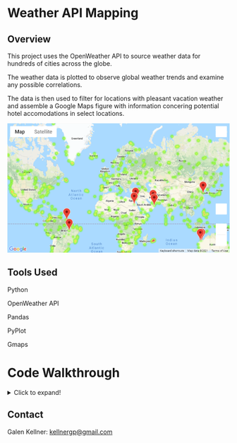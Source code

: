 # Weather API Mapping

## Overview

This project uses the OpenWeather API to source weather data for hundreds of cities across the globe. 

The weather data is plotted to observe global weather trends and examine any possible correlations.

The data is then used to filter for locations with pleasant vacation weather and assemble a Google Maps figure with information concering potential hotel accomodations in select locations.

![hotelMap](/VacationPy/map.png)

## Tools Used

Python

OpenWeather API

Pandas

PyPlot

Gmaps

# Code Walkthrough

<details>
  <summary>Click to expand!</summary>

## WeatherPy

### Generate Cities List

First, use the provided code to generate a list of latitude-longitude pairs and use the CitiPy library to determine cities nearby each of the coordinate pairs.
Store city names into a list object for use later.

### Perform API Calls

Establish a variable to store the base url for calling the OpenWeather API.

Then, declare empty lists to store the max temperature, humidity, cloudiness, wind speed, country, and access date for each city.  Additionally, create lists to store the coordinates for each city in the API to have more accurate locations for processing.

Loop through every city in the list, using the city name to make an API call and temporarily store it as a .JSON file.

Use a try-except statement to append values for each city to the pre-made list objects, with the except statement accounting for a KeyError signifying the API doesn't have data for a given city by appending empty values for that city.

Print a log of the call attempt for each iteration with the city name and a counter that iterates each loop.

### Convert Raw Data to DataFrame

Before collating the data into a DataFrame, convert the max temperature data into Fahrenheit using the equation: "Temp (F) = (Temp (K) - 273.15) * (5/9) + 32.

Use a Pandas function to build a DataFrame with the city names, coordinates, max temp, humidity, cloudiness, wind speed, country, and date.

Then, remove cities lacking data with the dropna(axis=0, inplace=True) function.

Save the DataFrame to a csv file for use in the VacationPy section of the assignment.

Finally, use the Pandas .describe() function to check if there are any cities with a reported humidity value greater than 100%.  If there are, remove them.

## Plotting the Data

### Latitude vs. Temperature, Humidity, Cloudiness, and Wind Speed

Use the Pandas DataFrame.plot.scatter() function the generate plots with x-values of Latitude and y-values of Temperature, Humidity, Cloudiness, and Wind Speed each on their own plot.

Describe what each plot is showing.

Use proper plot labels, titles, and axes labels for each plot with the date of analysis included.

Save a png image of each plot to an output data folder.
  
  ![LatTempGraph](/WeatherPy/output_data/Fig1.png)

## Linear Regression

First, create two DataFrames representing the Northern and Southern Hemispheres by calling rows where latitude is greater than 0 and less than 0 respectively.

Repeat the 4 plots from the previous section, once each for both Hemispheres.

Use the scipy.stats.linregress function to take a linear regression of the data for each plot and use the determined values to plot the linear regression for each plot and annotate the regression line equation.

Print the r-value of each regression with its corresponding plot to illustrate how representative the regression is of any relationship between latitude and the observed data.

For each pair of regressions, describe what the plots are modeling and any trends present.
  
  ![northLatTempRegr](/WeatherPy/output_data/Fig5n.png)

## VacationPy

### Store Part I results into DataFrame

Use a Pandas function to read the csv file created in the WeatherPy section to a DataFrame.

### Humidity Heatmap

Configure gmaps using your google api-key.

Use gmaps functions to generate a world map figure.

Create a list object containing coordinate pairs from the DataFrame for each city.
Create another list containing the humidity values for each city.

Use the gmaps heatmap_layer function to create a heatmap with the locations in the list with the humidity values as the weight.

Add the heatmap layer to the figure and display the map.
Adjust figure size to display a single, proper map.

### Create new DataFrame fitting weather criteria

Generate variables storing ideal weather conditions for you, including minimum and maximum acceptable peak temperature, cloudcover percentage, and wind speed.

Create a new DataFrame, hotel_df containing only cities that contain max temp, cloudiness, and wind speed values falling within the criteria that were decided on previously.

### Hotel Map

Generate an empty list for storing hotel names.

Store the url for API calls to Google's nearby search API.

Loop through each city fitting the weather criteria making API calls looking for a hotel within 5000 meters of the city coordinates.

Use a try-except statement to append the hotel's name to the list.  If there is an IndexError, append an empty value.

Add the hotel names to the hotel DataFrame.

Drop any cities for which the API couldn't find a result with the dropna function.

Use the provided code to generate info-box content for each city and hotel.

Store the coordinates for each city with a hotel into a list object.

Use a gmaps function to create a marker layer with the hotel locations and info-box content.

Add the marker layer to the map figure and display it.

Save a screenshot of the final map with heatmap and marker layers.
  
  ![hotelMapPopup](/VacationPy/screenshot.png)
  
  </details>
  
## Contact

Galen Kellner: kellnergp@gmail.com
